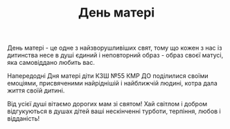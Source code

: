 ﻿---
title: День матері
---

День матері - це одне з найзворушливіших свят, тому що кожен з нас із дитинства несе в душі єдиний і неповторний образ - образ своєї матусі, яка самовіддано любить вас.

Напередодні  Дня матері діти КЗШ №55  КМР ДО поділилися своїми емоціями, присвяченими найріднішій і найближчій людині, котра дала життя своїй дитині.

Від усієї душі вітаємо дорогих мам зі святом! Хай світлом і добром відгукуються в душах дітей ваші нескінченні турботи, терпіння, любов і відданість!

<youtube id="z1stRlta0dA"></youtube>
